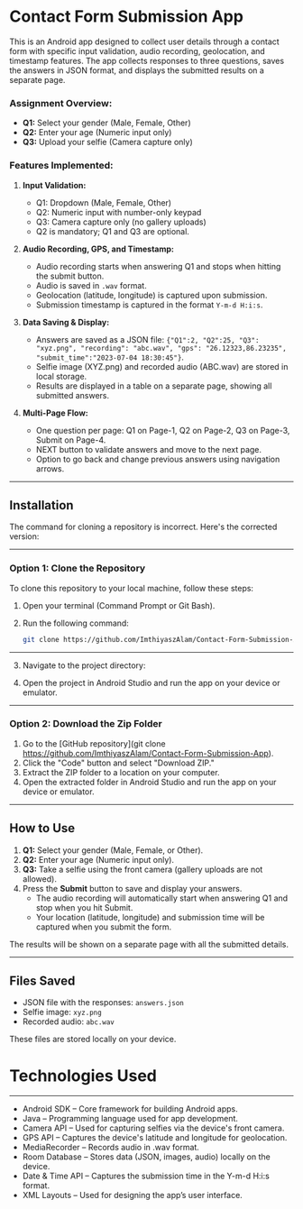 # Contact Form Submission App

This is an Android app designed to collect user details through a contact form with specific input validation, audio recording, geolocation, and timestamp features. The app collects responses to three questions, saves the answers in JSON format, and displays the submitted results on a separate page.

### Assignment Overview:
- **Q1:** Select your gender (Male, Female, Other)
- **Q2:** Enter your age (Numeric input only)
- **Q3:** Upload your selfie (Camera capture only)
  
### Features Implemented:
1. **Input Validation:**
   - Q1: Dropdown (Male, Female, Other)
   - Q2: Numeric input with number-only keypad
   - Q3: Camera capture only (no gallery uploads)
   - Q2 is mandatory; Q1 and Q3 are optional.
   
2. **Audio Recording, GPS, and Timestamp:**
   - Audio recording starts when answering Q1 and stops when hitting the submit button.
   - Audio is saved in `.wav` format.
   - Geolocation (latitude, longitude) is captured upon submission.
   - Submission timestamp is captured in the format `Y-m-d H:i:s`.

3. **Data Saving & Display:**
   - Answers are saved as a JSON file: `{"Q1":2, "Q2":25, "Q3": "xyz.png", "recording": "abc.wav", "gps": "26.12323,86.23235", "submit_time":"2023-07-04 18:30:45"}`.
   - Selfie image (XYZ.png) and recorded audio (ABC.wav) are stored in local storage.
   - Results are displayed in a table on a separate page, showing all submitted answers.

4. **Multi-Page Flow:**
   - One question per page: Q1 on Page-1, Q2 on Page-2, Q3 on Page-3, Submit on Page-4.
   - NEXT button to validate answers and move to the next page.
   - Option to go back and change previous answers using navigation arrows.

---

## Installation

The command for cloning a repository is incorrect. Here's the corrected version:

---

### **Option 1: Clone the Repository**

To clone this repository to your local machine, follow these steps:

1. Open your terminal (Command Prompt or Git Bash).
2. Run the following command:

   ```bash
   git clone https://github.com/ImthiyaszAlam/Contact-Form-Submission-App
   ```

---


3. Navigate to the project directory:


4. Open the project in Android Studio and run the app on your device or emulator.

---

### Option 2: Download the Zip Folder

1. Go to the [GitHub repository](git clone https://github.com/ImthiyaszAlam/Contact-Form-Submission-App).
2. Click the "Code" button and select "Download ZIP."
3. Extract the ZIP folder to a location on your computer.
4. Open the extracted folder in Android Studio and run the app on your device or emulator.

---

## How to Use

1. **Q1:** Select your gender (Male, Female, or Other).
2. **Q2:** Enter your age (Numeric input only).
3. **Q3:** Take a selfie using the front camera (gallery uploads are not allowed).
4. Press the **Submit** button to save and display your answers.
   - The audio recording will automatically start when answering Q1 and stop when you hit Submit.
   - Your location (latitude, longitude) and submission time will be captured when you submit the form.

The results will be shown on a separate page with all the submitted details.

---

## Files Saved

- JSON file with the responses: `answers.json`
- Selfie image: `xyz.png`
- Recorded audio: `abc.wav`

These files are stored locally on your device.

# Technologies Used
---
- Android SDK – Core framework for building Android apps.
- Java – Programming language used for app development.
- Camera API – Used for capturing selfies via the device's front camera.
- GPS API – Captures the device's latitude and longitude for geolocation.
- MediaRecorder – Records audio in .wav format.
- Room Database – Stores data (JSON, images, audio) locally on the device.
- Date & Time API – Captures the submission time in the Y-m-d H:i:s format.
- XML Layouts – Used for designing the app’s user interface.
